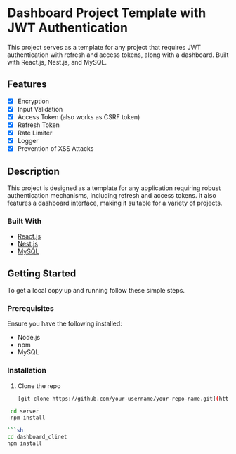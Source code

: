 # Dashboard Project Template with JWT Authentication

This project serves as a template for any project that requires JWT authentication with refresh and access tokens, along with a dashboard. Built with React.js, Nest.js, and MySQL.

## Features

- [x] Encryption
- [x] Input Validation
- [x] Access Token (also works as CSRF token)
- [x] Refresh Token
- [x] Rate Limiter
- [x] Logger
- [x] Prevention of XSS Attacks

## Description

This project is designed as a template for any application requiring robust authentication mechanisms, including refresh and access tokens. It also features a dashboard interface, making it suitable for a variety of projects.

### Built With

- [React.js](https://reactjs.org/)
- [Nest.js](https://nestjs.com/)
- [MySQL](https://www.mysql.com/)

## Getting Started

To get a local copy up and running follow these simple steps.

### Prerequisites

Ensure you have the following installed:
- Node.js
- npm
- MySQL

### Installation

1. Clone the repo
   ```sh
   [git clone https://github.com/your-username/your-repo-name.git](https://github.com/yeabtsegataye/Dashboard_With_Auth.git)

  ```sh
   cd server
   npm install

  ```sh
  cd dashboard_clinet
  npm install

